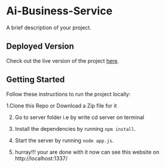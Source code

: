 # Ai-Business-Service

A brief description of your project.

## Deployed Version

Check out the live version of the project [here](https://ai-services.onrender.com).

## Getting Started

Follow these instructions to run the project locally:

1.Clone this Repo or Download a Zip file for it 

2.  Go to server folder i.e by write cd server on terminal

3. Install the dependencies by running `npm install`.

4. Start the server by running `node app.js`.

5. hurray!!! your are done with it now can see this website on http://localhost:1337/


